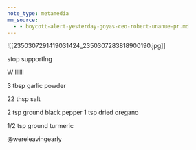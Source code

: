 ```yaml
---
note_type: metamedia
mm_source:
  - - boycott-alert-yesterday-goyas-ceo-robert-unanue-pr.md
---
```


![[2350307291419031424_2350307283818900190.jpg]]

stop supportlng

W Illlll

3 tbsp garlic powder

22 thsp salt

2 tsp ground black pepper
1 tsp dried oregano

1/2 tsp ground turmeric

@wereleavingearly

